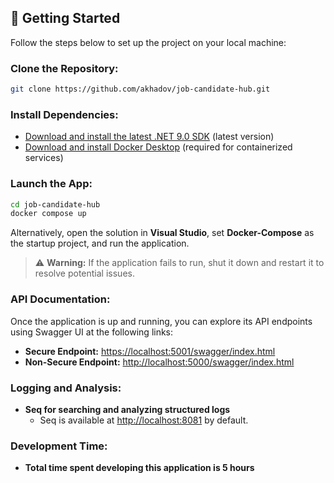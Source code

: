 ## 🚀 Getting Started

Follow the steps below to set up the project on your local machine:

### Clone the Repository:
```bash
git clone https://github.com/akhadov/job-candidate-hub.git
```

### Install Dependencies:
- [Download and install the latest .NET 9.0 SDK](https://dotnet.microsoft.com/download/dotnet/9.0) (latest version)
- [Download and install Docker Desktop](https://www.docker.com/products/docker-desktop) (required for containerized services)

### Launch the App:
```bash
cd job-candidate-hub
docker compose up
```

Alternatively, open the solution in **Visual Studio**, set **Docker-Compose** as the startup project, and run the application.

> ⚠ **Warning:** If the application fails to run, shut it down and restart it to resolve potential issues.

### API Documentation:
Once the application is up and running, you can explore its API endpoints using Swagger UI at the following links:
- **Secure Endpoint:** [https://localhost:5001/swagger/index.html](https://localhost:5001/swagger/index.html)
- **Non-Secure Endpoint:** [http://localhost:5000/swagger/index.html](http://localhost:5000/swagger/index.html)


### Logging and Analysis:
- **Seq for searching and analyzing structured logs**
  - Seq is available at [http://localhost:8081](http://localhost:8081) by default.

### Development Time:
- **Total time spent developing this application is 5 hours**
